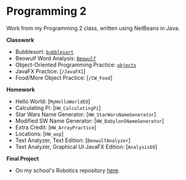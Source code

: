# Programming 2
Work from my Programming 2 class, written using NetBeans in Java.  
  
**Classwork**
- Bubblesort: [`bubblesort`](/bubblesort)
- Beowulf Word Analysis: [`Beowulf`](/Beowulf)
- Object-Oriented Programming Practice: [`objects`](/objects)
- JavaFX Practice: [`/JavaFX1`]
- Food/More Object Practice: [`/CW_Food`]

**Homework**
- Hello World: [`MyHelloWorldEO`]
- Calculating Pi: [`HW_CalculatingPi`]
- Star Wars Name Generator: [`HW_StarWarsNameGenerator`]
- Modified SW Name Generator: [`HW_Babylon5NameGenerator`]
- Extra Credit: [`HW_ArrayPractice`]
- Locations: [`HW_oop`]
- Text Analyzer, Text Edition: [`BeowulfAnalyzer`]
- Text Analyzer, Graphical UI JavaFX Edition: [`AnalysisEO`]

**Final Project**
- On my school's Robotics repository [here](https://github.com/EastsidePreparatorySchool/SkyStone/tree/eoreizy/programming2 "EastsidePreparatorySchool/Skystone at eoreizy/programming2").
